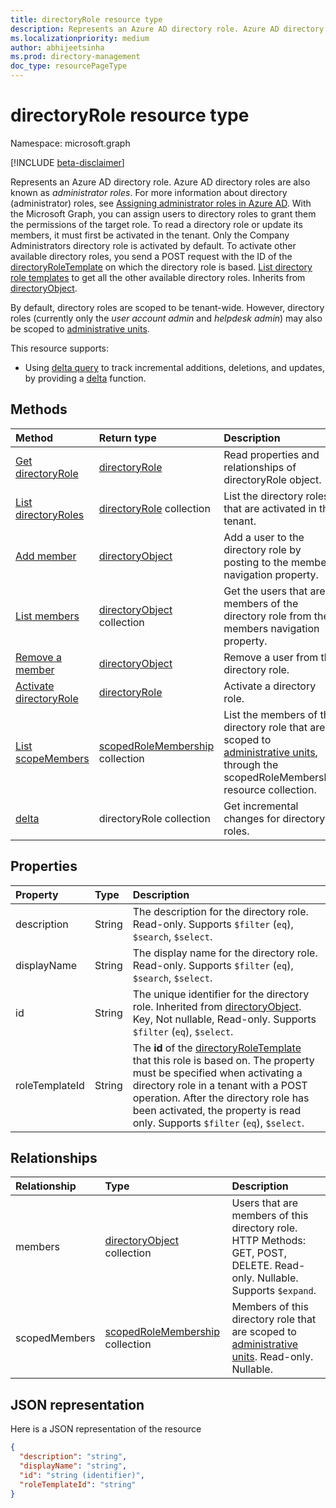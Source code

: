 ```yaml
---
title: directoryRole resource type
description: Represents an Azure AD directory role. Azure AD directory roles are also known as *administrator roles*.
ms.localizationpriority: medium
author: abhijeetsinha
ms.prod: directory-management
doc_type: resourcePageType
---
```


# directoryRole resource type

Namespace: microsoft.graph

[!INCLUDE [beta-disclaimer](../../includes/beta-disclaimer.md)]

Represents an Azure AD directory role. Azure AD directory roles are also known as *administrator roles*. For more information about directory (administrator) roles, see [Assigning administrator roles in Azure AD](/azure/active-directory/users-groups-roles/directory-assign-admin-roles). With the Microsoft Graph, you can assign users to directory roles to grant them the permissions of the target role. To read a directory role or update its members, it must first be activated in the tenant. Only the Company Administrators directory role is activated by default. To activate other available directory roles, you send a POST request with the ID of the [directoryRoleTemplate](directoryroletemplate.md) on which the directory role is based. [List directory role templates](../api/directoryroletemplate-list.md) to get all the other available directory roles. Inherits from [directoryObject](directoryobject.md).

By default, directory roles are scoped to be tenant-wide.  However, directory roles (currently only the *user account admin* and *helpdesk admin*) may also be scoped to [administrative units](administrativeunit.md).

This resource supports:

- Using [delta query](/graph/delta-query-overview) to track incremental additions, deletions, and updates, by providing a [delta](../api/directoryrole-delta.md) function.

## Methods

| Method                                                                | Return type                                                | Description                                                                                                                                                     |
| :-------------------------------------------------------------------- | :--------------------------------------------------------- | :-------------------------------------------------------------------------------------------------------------------------------------------------------------- |
| [Get directoryRole](../api/directoryrole-get.md)                      | [directoryRole](directoryrole.md)                          | Read properties and relationships of directoryRole object.                                                                                                      |
| [List directoryRoles](../api/directoryrole-list.md)                   | [directoryRole](directoryrole.md) collection               | List the directory roles that are activated in the tenant.                                                                                                      |
| [Add member](../api/directoryrole-post-members.md)                    | [directoryObject](directoryobject.md)                      | Add a user to the directory role by posting to the members navigation property.                                                                                 |
| [List members](../api/directoryrole-list-members.md)                  | [directoryObject](directoryobject.md) collection           | Get the users that are members of the directory role from the members navigation property.                                                                      |
| [Remove a member](../api/directoryrole-delete-member.md)              | [directoryObject](directoryobject.md)                      | Remove a user from the directory role.                                                                                                                          |
| [Activate directoryRole](../api/directoryrole-post-directoryroles.md) | [directoryRole](directoryrole.md)                          | Activate a directory role.                                                                                                                                      |
| [List scopeMembers](../api/directoryrole-list-scopedmembers.md)       | [scopedRoleMembership](scopedrolemembership.md) collection | List the members of this directory role that are scoped to [administrative units](administrativeunit.md), through the scopedRoleMembership resource collection. |
| [delta](../api/directoryrole-delta.md)                                | directoryRole collection                                   | Get incremental changes for directory roles.                                                                                                                    |

## Properties

| Property       | Type   | Description                                                                                                                                                                                                                                                                                                      |
| :------------- | :----- | :--------------------------------------------------------------------------------------------------------------------------------------------------------------------------------------------------------------------------------------------------------------------------------------------------------------- |
| description    | String | The description for the directory role. Read-only. Supports `$filter` (`eq`), `$search`, `$select`.                                                                                                                                                                                                              |
| displayName    | String | The display name for the directory role. Read-only. Supports `$filter` (`eq`), `$search`, `$select`.                                                                                                                                                                                                             |
| id             | String | The unique identifier for the directory role. Inherited from [directoryObject](directoryobject.md). Key, Not nullable, Read-only. Supports `$filter` (`eq`), `$select`.                                                                                                                                          |
| roleTemplateId | String | The **id** of the [directoryRoleTemplate](directoryroletemplate.md) that this role is based on. The property must be specified when activating a directory role in a tenant with a POST operation. After the directory role has been activated, the property is read only. Supports `$filter` (`eq`), `$select`. |

## Relationships

| Relationship  | Type                                                       | Description                                                                                                              |
| :------------ | :--------------------------------------------------------- | :----------------------------------------------------------------------------------------------------------------------- |
| members       | [directoryObject](directoryobject.md) collection           | Users that are members of this directory role. HTTP Methods: GET, POST, DELETE. Read-only. Nullable. Supports `$expand`. |
| scopedMembers | [scopedRoleMembership](scopedrolemembership.md) collection | Members of this directory role that are scoped to [administrative units](administrativeunit.md). Read-only. Nullable.    |

## JSON representation

Here is a JSON representation of the resource

<!-- {
  "blockType": "resource",
  "optionalProperties": [
    "memberOf",
    "members",
    "ownedObjects",
    "owners"
  ],
  "keyProperty": "id",
  "@odata.type": "microsoft.graph.directoryRole"
}-->

```json
{
  "description": "string",
  "displayName": "string",
  "id": "string (identifier)",
  "roleTemplateId": "string"
}

```

<!-- uuid: 8fcb5dbc-d5aa-4681-8e31-b001d5168d79
2015-10-25 14:57:30 UTC -->

<!--
{
  "type": "#page.annotation",
  "description": "directoryRole resource",
  "keywords": "",
  "section": "documentation",
  "tocPath": "",
  "suppressions": []
}
-->

